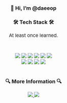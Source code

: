 <div align=center><h3>👋 Hi, I’m @daeeop</h3></div>

<h3 align="center"><b>🛠 Tech Stack 🛠</b></h3>
<p align ="center" style = "font-size:15px;"> At least once learned. </p>
</br>
<p align="center">
<img src="https://img.shields.io/badge/html-E34F26?style=for-the-badge&logo=html5&logoColor=white"> 
<img src="https://img.shields.io/badge/css-1572B6?style=for-the-badge&logo=css3&logoColor=white"> 
<img src="https://img.shields.io/badge/bootstrap-7952B3?style=for-the-badge&logo=bootstrap&logoColor=white">
<img src="https://img.shields.io/badge/javascript-F7DF1E?style=for-the-badge&logo=javascript&logoColor=black">
<img src="https://img.shields.io/badge/react-61DAFB?style=for-the-badge&logo=react&logoColor=black">
<img src="https://img.shields.io/badge/jquery-0769AD?style=for-the-badge&logo=jquery&logoColor=white">

<br>
<img src="https://img.shields.io/badge/oracle-F80000?style=for-the-badge&logo=oracle&logoColor=white"> <img src="https://img.shields.io/badge/mysql-4479A1?style=for-the-badge&logo=mysql&logoColor=white">
<img src="https://img.shields.io/badge/JAVA-007396?style=for-the-badge&logo=java&logoColor=white"> <img src="https://img.shields.io/badge/Spring-6DB33F?style=for-the-badge&logo=Spring&logoColor=white">

<br>
<br>
<h3 align="center"><b> 🔍 More Information 🔍</b></h3>
<p align="center">
<a href = "https://www.notion.so/DAEEOP-KIM-0dd9bbc4b0dc47e4b578f34eca7a922a">
<img src="https://img.shields.io/badge/Notion-007396?style=for-the-badge&logo=notion&logoColor=yellow"> </a>
 
<img src="https://img.shields.io/badge/GMAIL-d14836?style=for-the-badge&logo=gmail&logoColor=white&link=mailto:rlaeodjq681@gmail.com"> 

	

